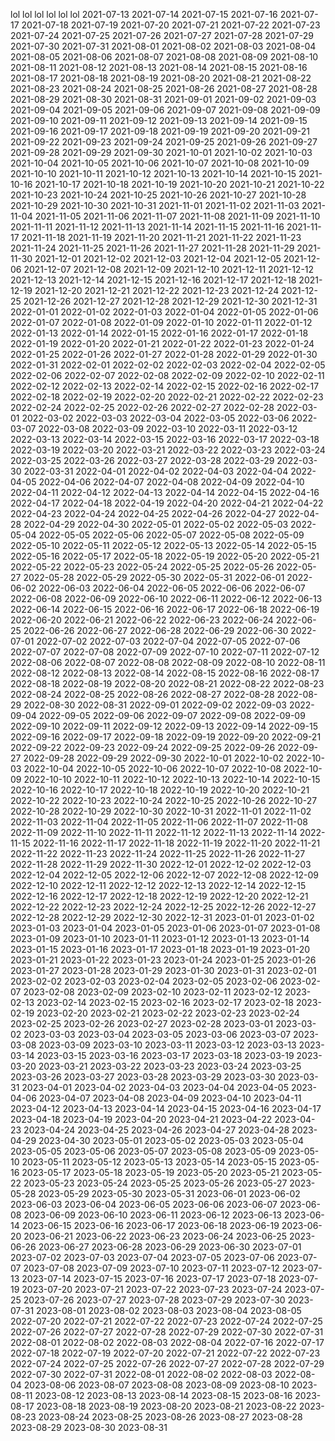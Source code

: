 lol
lol
lol
lol
lol
lol
2021-07-13
2021-07-14
2021-07-15
2021-07-16
2021-07-17
2021-07-18
2021-07-19
2021-07-20
2021-07-21
2021-07-22
2021-07-23
2021-07-24
2021-07-25
2021-07-26
2021-07-27
2021-07-28
2021-07-29
2021-07-30
2021-07-31
2021-08-01
2021-08-02
2021-08-03
2021-08-04
2021-08-05
2021-08-06
2021-08-07
2021-08-08
2021-08-09
2021-08-10
2021-08-11
2021-08-12
2021-08-13
2021-08-14
2021-08-15
2021-08-16
2021-08-17
2021-08-18
2021-08-19
2021-08-20
2021-08-21
2021-08-22
2021-08-23
2021-08-24
2021-08-25
2021-08-26
2021-08-27
2021-08-28
2021-08-29
2021-08-30
2021-08-31
2021-09-01
2021-09-02
2021-09-03
2021-09-04
2021-09-05
2021-09-06
2021-09-07
2021-09-08
2021-09-09
2021-09-10
2021-09-11
2021-09-12
2021-09-13
2021-09-14
2021-09-15
2021-09-16
2021-09-17
2021-09-18
2021-09-19
2021-09-20
2021-09-21
2021-09-22
2021-09-23
2021-09-24
2021-09-25
2021-09-26
2021-09-27
2021-09-28
2021-09-29
2021-09-30
2021-10-01
2021-10-02
2021-10-03
2021-10-04
2021-10-05
2021-10-06
2021-10-07
2021-10-08
2021-10-09
2021-10-10
2021-10-11
2021-10-12
2021-10-13
2021-10-14
2021-10-15
2021-10-16
2021-10-17
2021-10-18
2021-10-19
2021-10-20
2021-10-21
2021-10-22
2021-10-23
2021-10-24
2021-10-25
2021-10-26
2021-10-27
2021-10-28
2021-10-29
2021-10-30
2021-10-31
2021-11-01
2021-11-02
2021-11-03
2021-11-04
2021-11-05
2021-11-06
2021-11-07
2021-11-08
2021-11-09
2021-11-10
2021-11-11
2021-11-12
2021-11-13
2021-11-14
2021-11-15
2021-11-16
2021-11-17
2021-11-18
2021-11-19
2021-11-20
2021-11-21
2021-11-22
2021-11-23
2021-11-24
2021-11-25
2021-11-26
2021-11-27
2021-11-28
2021-11-29
2021-11-30
2021-12-01
2021-12-02
2021-12-03
2021-12-04
2021-12-05
2021-12-06
2021-12-07
2021-12-08
2021-12-09
2021-12-10
2021-12-11
2021-12-12
2021-12-13
2021-12-14
2021-12-15
2021-12-16
2021-12-17
2021-12-18
2021-12-19
2021-12-20
2021-12-21
2021-12-22
2021-12-23
2021-12-24
2021-12-25
2021-12-26
2021-12-27
2021-12-28
2021-12-29
2021-12-30
2021-12-31
2022-01-01
2022-01-02
2022-01-03
2022-01-04
2022-01-05
2022-01-06
2022-01-07
2022-01-08
2022-01-09
2022-01-10
2022-01-11
2022-01-12
2022-01-13
2022-01-14
2022-01-15
2022-01-16
2022-01-17
2022-01-18
2022-01-19
2022-01-20
2022-01-21
2022-01-22
2022-01-23
2022-01-24
2022-01-25
2022-01-26
2022-01-27
2022-01-28
2022-01-29
2022-01-30
2022-01-31
2022-02-01
2022-02-02
2022-02-03
2022-02-04
2022-02-05
2022-02-06
2022-02-07
2022-02-08
2022-02-09
2022-02-10
2022-02-11
2022-02-12
2022-02-13
2022-02-14
2022-02-15
2022-02-16
2022-02-17
2022-02-18
2022-02-19
2022-02-20
2022-02-21
2022-02-22
2022-02-23
2022-02-24
2022-02-25
2022-02-26
2022-02-27
2022-02-28
2022-03-01
2022-03-02
2022-03-03
2022-03-04
2022-03-05
2022-03-06
2022-03-07
2022-03-08
2022-03-09
2022-03-10
2022-03-11
2022-03-12
2022-03-13
2022-03-14
2022-03-15
2022-03-16
2022-03-17
2022-03-18
2022-03-19
2022-03-20
2022-03-21
2022-03-22
2022-03-23
2022-03-24
2022-03-25
2022-03-26
2022-03-27
2022-03-28
2022-03-29
2022-03-30
2022-03-31
2022-04-01
2022-04-02
2022-04-03
2022-04-04
2022-04-05
2022-04-06
2022-04-07
2022-04-08
2022-04-09
2022-04-10
2022-04-11
2022-04-12
2022-04-13
2022-04-14
2022-04-15
2022-04-16
2022-04-17
2022-04-18
2022-04-19
2022-04-20
2022-04-21
2022-04-22
2022-04-23
2022-04-24
2022-04-25
2022-04-26
2022-04-27
2022-04-28
2022-04-29
2022-04-30
2022-05-01
2022-05-02
2022-05-03
2022-05-04
2022-05-05
2022-05-06
2022-05-07
2022-05-08
2022-05-09
2022-05-10
2022-05-11
2022-05-12
2022-05-13
2022-05-14
2022-05-15
2022-05-16
2022-05-17
2022-05-18
2022-05-19
2022-05-20
2022-05-21
2022-05-22
2022-05-23
2022-05-24
2022-05-25
2022-05-26
2022-05-27
2022-05-28
2022-05-29
2022-05-30
2022-05-31
2022-06-01
2022-06-02
2022-06-03
2022-06-04
2022-06-05
2022-06-06
2022-06-07
2022-06-08
2022-06-09
2022-06-10
2022-06-11
2022-06-12
2022-06-13
2022-06-14
2022-06-15
2022-06-16
2022-06-17
2022-06-18
2022-06-19
2022-06-20
2022-06-21
2022-06-22
2022-06-23
2022-06-24
2022-06-25
2022-06-26
2022-06-27
2022-06-28
2022-06-29
2022-06-30
2022-07-01
2022-07-02
2022-07-03
2022-07-04
2022-07-05
2022-07-06
2022-07-07
2022-07-08
2022-07-09
2022-07-10
2022-07-11
2022-07-12
2022-08-06
2022-08-07
2022-08-08
2022-08-09
2022-08-10
2022-08-11
2022-08-12
2022-08-13
2022-08-14
2022-08-15
2022-08-16
2022-08-17
2022-08-18
2022-08-19
2022-08-20
2022-08-21
2022-08-22
2022-08-23
2022-08-24
2022-08-25
2022-08-26
2022-08-27
2022-08-28
2022-08-29
2022-08-30
2022-08-31
2022-09-01
2022-09-02
2022-09-03
2022-09-04
2022-09-05
2022-09-06
2022-09-07
2022-09-08
2022-09-09
2022-09-10
2022-09-11
2022-09-12
2022-09-13
2022-09-14
2022-09-15
2022-09-16
2022-09-17
2022-09-18
2022-09-19
2022-09-20
2022-09-21
2022-09-22
2022-09-23
2022-09-24
2022-09-25
2022-09-26
2022-09-27
2022-09-28
2022-09-29
2022-09-30
2022-10-01
2022-10-02
2022-10-03
2022-10-04
2022-10-05
2022-10-06
2022-10-07
2022-10-08
2022-10-09
2022-10-10
2022-10-11
2022-10-12
2022-10-13
2022-10-14
2022-10-15
2022-10-16
2022-10-17
2022-10-18
2022-10-19
2022-10-20
2022-10-21
2022-10-22
2022-10-23
2022-10-24
2022-10-25
2022-10-26
2022-10-27
2022-10-28
2022-10-29
2022-10-30
2022-10-31
2022-11-01
2022-11-02
2022-11-03
2022-11-04
2022-11-05
2022-11-06
2022-11-07
2022-11-08
2022-11-09
2022-11-10
2022-11-11
2022-11-12
2022-11-13
2022-11-14
2022-11-15
2022-11-16
2022-11-17
2022-11-18
2022-11-19
2022-11-20
2022-11-21
2022-11-22
2022-11-23
2022-11-24
2022-11-25
2022-11-26
2022-11-27
2022-11-28
2022-11-29
2022-11-30
2022-12-01
2022-12-02
2022-12-03
2022-12-04
2022-12-05
2022-12-06
2022-12-07
2022-12-08
2022-12-09
2022-12-10
2022-12-11
2022-12-12
2022-12-13
2022-12-14
2022-12-15
2022-12-16
2022-12-17
2022-12-18
2022-12-19
2022-12-20
2022-12-21
2022-12-22
2022-12-23
2022-12-24
2022-12-25
2022-12-26
2022-12-27
2022-12-28
2022-12-29
2022-12-30
2022-12-31
2023-01-01
2023-01-02
2023-01-03
2023-01-04
2023-01-05
2023-01-06
2023-01-07
2023-01-08
2023-01-09
2023-01-10
2023-01-11
2023-01-12
2023-01-13
2023-01-14
2023-01-15
2023-01-16
2023-01-17
2023-01-18
2023-01-19
2023-01-20
2023-01-21
2023-01-22
2023-01-23
2023-01-24
2023-01-25
2023-01-26
2023-01-27
2023-01-28
2023-01-29
2023-01-30
2023-01-31
2023-02-01
2023-02-02
2023-02-03
2023-02-04
2023-02-05
2023-02-06
2023-02-07
2023-02-08
2023-02-09
2023-02-10
2023-02-11
2023-02-12
2023-02-13
2023-02-14
2023-02-15
2023-02-16
2023-02-17
2023-02-18
2023-02-19
2023-02-20
2023-02-21
2023-02-22
2023-02-23
2023-02-24
2023-02-25
2023-02-26
2023-02-27
2023-02-28
2023-03-01
2023-03-02
2023-03-03
2023-03-04
2023-03-05
2023-03-06
2023-03-07
2023-03-08
2023-03-09
2023-03-10
2023-03-11
2023-03-12
2023-03-13
2023-03-14
2023-03-15
2023-03-16
2023-03-17
2023-03-18
2023-03-19
2023-03-20
2023-03-21
2023-03-22
2023-03-23
2023-03-24
2023-03-25
2023-03-26
2023-03-27
2023-03-28
2023-03-29
2023-03-30
2023-03-31
2023-04-01
2023-04-02
2023-04-03
2023-04-04
2023-04-05
2023-04-06
2023-04-07
2023-04-08
2023-04-09
2023-04-10
2023-04-11
2023-04-12
2023-04-13
2023-04-14
2023-04-15
2023-04-16
2023-04-17
2023-04-18
2023-04-19
2023-04-20
2023-04-21
2023-04-22
2023-04-23
2023-04-24
2023-04-25
2023-04-26
2023-04-27
2023-04-28
2023-04-29
2023-04-30
2023-05-01
2023-05-02
2023-05-03
2023-05-04
2023-05-05
2023-05-06
2023-05-07
2023-05-08
2023-05-09
2023-05-10
2023-05-11
2023-05-12
2023-05-13
2023-05-14
2023-05-15
2023-05-16
2023-05-17
2023-05-18
2023-05-19
2023-05-20
2023-05-21
2023-05-22
2023-05-23
2023-05-24
2023-05-25
2023-05-26
2023-05-27
2023-05-28
2023-05-29
2023-05-30
2023-05-31
2023-06-01
2023-06-02
2023-06-03
2023-06-04
2023-06-05
2023-06-06
2023-06-07
2023-06-08
2023-06-09
2023-06-10
2023-06-11
2023-06-12
2023-06-13
2023-06-14
2023-06-15
2023-06-16
2023-06-17
2023-06-18
2023-06-19
2023-06-20
2023-06-21
2023-06-22
2023-06-23
2023-06-24
2023-06-25
2023-06-26
2023-06-27
2023-06-28
2023-06-29
2023-06-30
2023-07-01
2023-07-02
2023-07-03
2023-07-04
2023-07-05
2023-07-06
2023-07-07
2023-07-08
2023-07-09
2023-07-10
2023-07-11
2023-07-12
2023-07-13
2023-07-14
2023-07-15
2023-07-16
2023-07-17
2023-07-18
2023-07-19
2023-07-20
2023-07-21
2023-07-22
2023-07-23
2023-07-24
2023-07-25
2023-07-26
2023-07-27
2023-07-28
2023-07-29
2023-07-30
2023-07-31
2023-08-01
2023-08-02
2023-08-03
2023-08-04
2023-08-05
2022-07-20
2022-07-21
2022-07-22
2022-07-23
2022-07-24
2022-07-25
2022-07-26
2022-07-27
2022-07-28
2022-07-29
2022-07-30
2022-07-31
2022-08-01
2022-08-02
2022-08-03
2022-08-04
2022-07-16
2022-07-17
2022-07-18
2022-07-19
2022-07-20
2022-07-21
2022-07-22
2022-07-23
2022-07-24
2022-07-25
2022-07-26
2022-07-27
2022-07-28
2022-07-29
2022-07-30
2022-07-31
2022-08-01
2022-08-02
2022-08-03
2022-08-04
2023-08-06
2023-08-07
2023-08-08
2023-08-09
2023-08-10
2023-08-11
2023-08-12
2023-08-13
2023-08-14
2023-08-15
2023-08-16
2023-08-17
2023-08-18
2023-08-19
2023-08-20
2023-08-21
2023-08-22
2023-08-23
2023-08-24
2023-08-25
2023-08-26
2023-08-27
2023-08-28
2023-08-29
2023-08-30
2023-08-31
